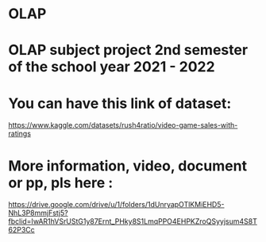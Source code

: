 # OLAP
# OLAP subject project 2nd semester of the school year 2021 - 2022
# You can have this link of dataset:
https://www.kaggle.com/datasets/rush4ratio/video-game-sales-with-ratings
# More information, video, document or pp, pls here :
https://drive.google.com/drive/u/1/folders/1dUnryapOTlKMiEHD5-NhL3P8mmjFstj5?fbclid=IwAR1hVSrUStG1y87Ernt_PHky8S1LmqPPO4EHPKZroQSyyjsum4S8T62P3Cc
